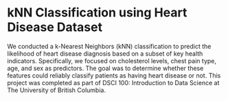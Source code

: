 # kNN Classification using Heart Disease Dataset
We conducted a k-Nearest Neighbors (kNN) classification to predict the likelihood of heart disease diagnosis based on a subset of key health indicators. Specifically, we focused on cholesterol levels, chest pain type, age, and sex as predictors. The goal was to determine whether these features could reliably classify patients as having heart disease or not. 
This project was completed as part of DSCI 100: Introduction to Data Science at The University of British Columbia.
